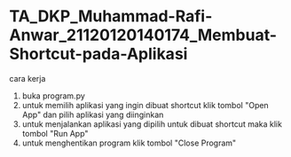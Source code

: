 # TA_DKP_Muhammad-Rafi-Anwar_21120120140174_Membuat-Shortcut-pada-Aplikasi

cara kerja
1. buka program.py
2. untuk memilih aplikasi yang ingin dibuat shortcut klik tombol "Open App" dan pilih aplikasi yang diinginkan
3. untuk menjalankan aplikasi yang dipilih untuk dibuat shortcut maka klik tombol "Run App"
4. untuk menghentikan program klik tombol "Close Program"
